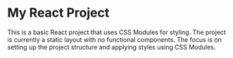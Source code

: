 # My React Project

This is a basic React project that uses CSS Modules for styling. The project is currently a static layout with no functional components. The focus is on setting up the project structure and applying styles using CSS Modules.
